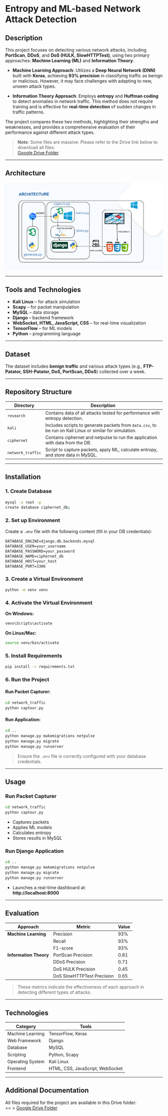 # Entropy and ML-based Network Attack Detection

## Description

This project focuses on detecting various network attacks, including **PortScan**, **DDoS**, and **DoS (HULK, SlowHTTPTest)**, using two primary approaches: **Machine Learning (ML)** and **Information Theory**.

- **Machine Learning Approach**: Utilizes a **Deep Neural Network (DNN)** built with **Keras**, achieving **93% precision** in classifying traffic as benign or malicious. However, it may face challenges with adapting to new, unseen attack types.

- **Information Theory Approach**: Employs **entropy** and **Huffman coding** to detect anomalies in network traffic. This method does not require training and is effective for **real-time detection** of sudden changes in traffic patterns.

The project compares these two methods, highlighting their strengths and weaknesses, and provides a comprehensive evaluation of their performance against different attack types.

> **Note**: Some files are massive. Please refer to the Drive link below to download all files:  
> [Google Drive Folder](https://drive.google.com/drive/folders/1zPcoCk3V0I2L33n6iyS57zzk_mRdSnnb?usp=sharing)

---

## Architecture
![System Architecture](./architecture.png)

---

## Tools and Technologies

- **Kali Linux** – for attack simulation  
- **Scapy** – for packet manipulation  
- **MySQL** – data storage  
- **Django** – backend framework  
- **WebSocket, HTML, JavaScript, CSS** – for real-time visualization  
- **TensorFlow** – for ML models  
- **Python** – programming language

---

## Dataset

The dataset includes **benign traffic** and various attack types (e.g., **FTP-Patator, SSH-Patator, DoS, PortScan, DDoS**) collected over a week.

---

## Repository Structure

| Directory         | Description                                                                 |
|------------------|-----------------------------------------------------------------------------|
| `research`        | Contains data of all attacks tested for performance with entropy detection. |
| `kali`            | Includes scripts to generate packets from `data.csv`, to be run on Kali Linux or similar for simulation. |
| `ciphernet`       | Contains ciphernet and netpulse to run the application with data from the DB. |
| `network_traffic` | Script to capture packets, apply ML, calculate entropy, and store data in MySQL. |

---

## Installation

### 1. Create Database

```bash
mysql -u root -p
create database ciphernet_db;
```

### 2. Set up Environment

Create a `.env` file with the following content (fill in your DB credentials):

```env
DATABASE_ENGINE=django.db.backends.mysql
DATABASE_USER=your_username
DATABASE_PASSWORD=your_password
DATABASE_NAME=ciphernet_db
DATABASE_HOST=your_host
DATABASE_PORT=3306
```

### 3. Create a Virtual Environment

```bash
python -m venv venv
```

### 4. Activate the Virtual Environment

**On Windows:**
```bash
venv\Scripts\activate
```

**On Linux/Mac:**
```bash
source venv/bin/activate
```

### 5. Install Requirements

```bash
pip install -r requirements.txt
```

### 6. Run the Project

#### Run Packet Capturer:

```bash
cd network_traffic
python capteur.py
```

#### Run Application:

```bash
cd ..
python manage.py makemigrations netpulse
python manage.py migrate
python manage.py runserver
```

> Ensure the `.env` file is correctly configured with your database credentials.

---

## Usage

### Run Packet Capturer

```bash
cd network_traffic
python capteur.py
```

- Captures packets  
- Applies ML models  
- Calculates entropy  
- Stores results in MySQL

### Run Django Application

```bash
cd ..
python manage.py makemigrations netpulse
python manage.py migrate
python manage.py runserver
```

- Launches a real-time dashboard at:  
  **http://localhost:8000**

---

## Evaluation

| **Approach**         | **Metric**                     | **Value** |
|----------------------|--------------------------------|-----------|
| **Machine Learning** | Precision                      | 93%       |
|                      | Recall                         | 93%       |
|                      | F1-score                       | 93%       |
| **Information Theory** | PortScan Precision           | 0.81      |
|                      | DDoS Precision                 | 0.71      |
|                      | DoS HULK Precision             | 0.45      |
|                      | DoS SlowHTTPTest Precision     | 0.65      |

> These metrics indicate the effectiveness of each approach in detecting different types of attacks.

---

## Technologies

| **Category**      | **Tools**                     |
|------------------|-------------------------------|
| Machine Learning | TensorFlow, Keras             |
| Web Framework    | Django                        |
| Database         | MySQL                         |
| Scripting        | Python, Scapy                 |
| Operating System | Kali Linux                    |
| Frontend         | HTML, CSS, JavaScript, WebSocket |

---

## Additional Documentation

All files required for the project are available in this Drive folder:  
== > [Google Drive Folder](https://drive.google.com/drive/folders/1zPcoCk3V0I2L33n6iyS57zzk_mRdSnnb?usp=sharing)
